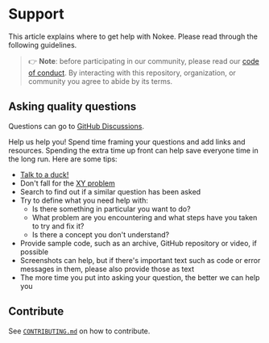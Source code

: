 # Support

This article explains where to get help with Nokee.
Please read through the following guidelines.

> 👉 **Note**: before participating in our community, please read our [code of conduct][coc].
> By interacting with this repository, organization, or community you agree to abide by its terms.

## Asking quality questions

Questions can go to [GitHub Discussions][chat].

Help us help you!
Spend time framing your questions and add links and resources.
Spending the extra time up front can help save everyone time in the long run.
Here are some tips:

*	[Talk to a duck!][rubberduck]
*	Don't fall for the [XY problem][xy]
*	Search to find out if a similar question has been asked
*	Try to define what you need help with:
	*	Is there something in particular you want to do?
	*	What problem are you encountering and what steps have you taken to try and fix it?
	*	Is there a concept you don't understand?
*	Provide sample code, such as an archive, GitHub repository or video, if possible
*	Screenshots can help, but if there's important text such as code or error messages in them, please also provide those as text
*	The more time you put into asking your question, the better we can help you   

## Contribute

See [`CONTRIBUTING.md`][contribute] on how to contribute.

[contribute]: https://github.com/nokeedev/.github/blob/main/CONTRIBUTING.md
[coc]: https://github.com/nokeedev/.github/blob/main/CODE_OF_CONDUCT.md
[rubberduck]: https://rubberduckdebugging.com
[xy]: https://meta.stackexchange.com/questions/66377/what-is-the-xy-problem/66378#66378
[chat]: https://github.com/nokeedev/gradle-native/discussions
